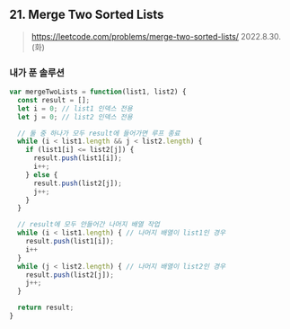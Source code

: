 ## 21. Merge Two Sorted Lists

> https://leetcode.com/problems/merge-two-sorted-lists/
> 2022.8.30.(화)

### 내가 푼 솔루션
```js
var mergeTwoLists = function(list1, list2) {
  const result = [];
  let i = 0; // list1 인덱스 전용
  let j = 0; // list2 인덱스 전용

  // 둘 중 하나가 모두 result에 들어가면 루프 종료
  while (i < list1.length && j < list2.length) {
    if (list1[i] <= list2[j]) {
      result.push(list1[i]);
      i++;
    } else {
      result.push(list2[j]);
      j++;
    }
  }

  // result에 모두 안들어간 나머지 배열 작업
  while (i < list1.length) { // 나머지 배열이 list1인 경우
    result.push(list1[i]);
    i++
  }
  while (j < list2.length) { // 나머지 배열이 list2인 경우
    result.push(list2[j]);
    j++;
  }

  return result;
}


```